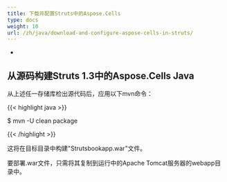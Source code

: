 ```yaml
---
title: 下载并配置Struts中的Aspose.Cells
type: docs
weight: 10
url: /zh/java/download-and-configure-aspose-cells-in-struts/
---
```


- 
## **从源码构建Struts 1.3中的Aspose.Cells Java**
从上述任一存储库检出源代码后，应用以下mvn命令：

{{< highlight java >}}

 $ mvn -U clean package 

{{< /highlight >}}

这将在目标目录中构建"Strutsbookapp.war"文件。

要部署.war文件，只需将其复制到运行中的Apache Tomcat服务器的webapp目录中。
